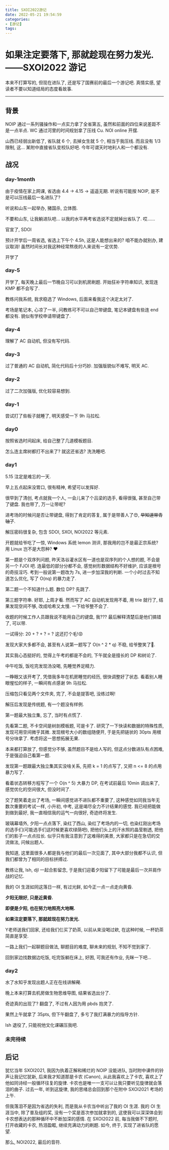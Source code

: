 ```yaml
---
title: SXOI2022游记
date: 2022-05-21 19:54:59
categories: 
- [游记]
tags:
---
```

# 如果注定要落下, 那就趁现在努力发光. ——SXOI2022 游记

本来不打算写的, 但现在进队了, 还是写了国赛前的最后一个游记吧. 真情实感, 望读者不要以知道结局的态度看故事.

---

## 背景

NOIP 通过一系列骚操作和一点实力拿了全省第五, 虽然和前面的四位来说差距不是一点半点. WC 通过河里的时间规划拿了压线 Cu. NOI online 开摆.

山西已经弱出新低了, 省队就 6 个, 去掉女生就 5 个, 相当于我压线. 而且没有 1/3 限制, 这... 某附中直接省队变校队好吧. 今年可谓天时地利人和一个都没有.

## 战况

### day-1month

由于疫情在家上网课, 省选由 4.4 -> 4.15 -> 遥遥无期. 听说有可能按 NOIP, 是不是可以压线最后一名进队了?

听说和山东一起举办, 猪国杀, 立体图.

不要和山东, 让我躺进队吧... 以我的水平再考省选说不定就掉出省队了. 哎......

官宣了, SDOI

预计开学后一周省选, 省选上下午个 4.5h, 这是人能想出来的? 咱不能办就别办, 建议取消! 虽然时间长对我这种经常熬夜的人来说有一定优势.

开学了

### day-5

开学了, 每天晚上最后一节晚自习可以到机房刷题. 开始狂补字符串知识, 发现连 KMP 都不会写了.

教练问我系统, 我求稳选了 Windows, 后面来看我这个决定太对了.

考场是笔记本, 心凉了一半, 问教练可不可以自己带键盘, 笔记本键盘有些连 end 都没有. 貌似有学校申请带键盘了. 

### day-4

理解了 AC 自动机, 但没有写代码.

### day-3

过了普通的 AC 自动机, 简化代码后十分巧妙. 加强版貌似不难写, 明天 AC.

### day-2

过了二次加强版, 优化较容易想到.

### day-1

尝试打了些板子就睡了, 明天感受一下 9h 马拉松.

### day0

按照省选时间起床, 给自己整了几道模板题目.

怎么连主席树都打不出来了? 就这还省选? 洗洗睡吧.

### day1

5.15 注定是难忘的一天.

早上五点起床没胃口, 很有精神, 希望可以发挥好.

很早到了清创, 考点就我一个人, 一会儿来了个吕梁的选手, 看得很强, 甚至自己带了键盘. 我也带了, 万一让带呢?

进考场的时候问是否让带键盘, 得到了肯定的答复, 属于是带善人了😍, ~~早知道带青轴了~~.

解压密码很复杂, 包含 SDOI,  SXOI, NOI2022 等元素.

开题就给爷吃了一惊, Windows 系统 lemon 测评, 那我用的岂不是最正宗系统? 用 Linux 岂不是大怨种? ❤️

第一题是个双序列问题, 昨天洛谷灌水区有一道也是双序列的个人想的题, 不会是另一个 FJOI 吧. 连最低的部分分都不会, 感觉树形数据结构不好维护, 应该是根号的奇技淫巧. 考到一般说第一题改为 7s, 进一步加深我的判断. 一个小时过去不知道怎么优化, 写了 O(nq) 的暴力走了.

第二题一个不知道什么题. 数位 DP? 先跳了.

第三题字符串. 好耶, 上周才看. 然而写了 AC 自动机发现用不着, 用 trie 就行了, 结果发现空间不够, 改成哈希又太慢. 一下给爷整不会了.

收题的时候工作人员跟我说不能用自己的键盘, 我??? 最后解释清楚后是他们搞错了, 可以带.

一试得分: 20 + ? + ? = ? 这还打个毛!😡 

发现大家大多都不会, 甚至有人说第一题写了 O(n ^ 2 * q) 不稳, 给爷整笑了🤣.

其实我心态挺好的, 觉得上午考的都是不会的, 下午就全是擅长的 DP 和树论了.

中午吃饭, 饭吃完发现汤没喝, 先睡觉养足精力.

一睁眼又该开考了, 凭借我多年在机房睡觉的经历, 很快调整好了状态. 看着别人睡眼惺忪的样子, 一瞬间有点感谢 9h 马拉松.

压缩包只看见两个文件夹, 完了, 不会是提答吧, 没练过啊!

解压后发现是传统题, 有一个题没有样例.

第一题最大独立集, 忘了, 当时有点慌了. 

先看第二题, 不卡空间是树剖模板题, 可是卡了. 研究了一下快读和数据的特殊性质, 发现可用空间微乎其微. 发现根号大小的数组随便开, 于是先把链状的 30pts 用根号分块拿了. 考虑将这一思想拓展无果.

本来都打算放了, 但感觉分不够, 虽然题目不是给人写的, 但这点分数进队有点困难, 于是强迫自己看第一题.

发现第一题跟最大独立集其实没啥关系, 先把 k = 1 的点写了, 又把 n <= 8 的点用暴力写了.

看着状态转移方程写了一个 O(n ^ 5) 大暴力 DP, 在考试前最后 10min 调出来了, 感觉优化的空间很大, 但没时间了.

交了题笑着走出了考场, 一瞬间感觉进不进队都不重要了, 这种感觉如同我当年无数次重要的考试一样, 小升初, 中考, 这是竭尽全力不计结果的感觉. 我已经把能做到做到最好, 我一直相信我的运气一向很好, 奇迹终将发生. 

玻璃幕墙外, 夕阳一点点落下, 染红了西山, 染红了考场内的一切, 也染红刚出考场的选手们(可能选手们这时候更喜欢绿荫吧), 把他们头上的汗水照的晶莹剔透, 把他们的影子一点点拉长. 似乎只有我注意到了这难得的美景, 大家都只是在急切的交流做法, 问候出题人.

我知道, 这里面很多人都是我与他们的最后一次见面了, 其中大部分我都不认识, 但我们都曾为了相同的目标拼搏过.

教练让我, lsh, djl 一起合影留念, 于是我们迎着夕阳留下了可能是最后一次并肩作战的记忆.

我的 OI 生涯如同这落日一样, 有过光鲜, 如今正一点一点走向黄昏.

**夕阳无限好, 只是近黄昏.**

**即便是夕阳, 也在努力地照亮大地啊.**

**如果注定要落下, 那就趁现在努力发光.**

Y老师送我们回家, 还给我们仨买了奶茶, 以前从来没喝过欸, 在这种时候, 一杯奶茶简直是享受.

一路上我们一起聊题目做法, 聊题目的难度, 聊未来的规划, 不知不觉到家了.

回到家边找数据边吃饭, 吃完饭躺在床上, 好困, 可我还有作业, 先眯一下吧...

### day2

水了水知乎发现出题人正在在线讲解~~爬~~.

晚上本来打算去机房做生物思维导图, 结果省选出分了.

奇迹真的出现了? 翻盘了, 不过有人因为用 pbds 抱灵了.

果然上午就拿了 35pts, 但下午翻盘了, 多亏了我打满暴力的指导方针.

lsh 退役了, 只能祝他文化课碾压我吧.

### 未完待续

## 后记

犹忆当年 SXOI2021, 我因为执着正解和稀烂的 NOIP 没能进队, 当时附中课件的铃声让我记忆犹新, 后来我才知道那是卡农 (Canon), 从此我喜欢上了卡农, 喜欢上了他如同诗经一般循环往复的旋律. 卡农也是唯一一支可以让我只要听见旋律就会落泪的曲子. 过去一年, 听到这旋律, 我的思绪总会回到那个在附中 SXOI2021 考场的上午.

但我落泪不是因为省选的失利, 而是我从卡农当中听出了我的 OI 生涯. 我的 OI 生涯当中, 除了普及组的奖, 没有一个奖是首次参加就拿到的, 这使我可以深深体会到卡农想表达的那种循环中不断加深的感情. 在 SXOI2022 前, 每当我做不下题时, 打开收藏的卡农, 热泪盈眶, 继续充满动力的刷题. 如今, 终于, 实现了进省队的愿望.

那么, NOI2022, 最后的音符.